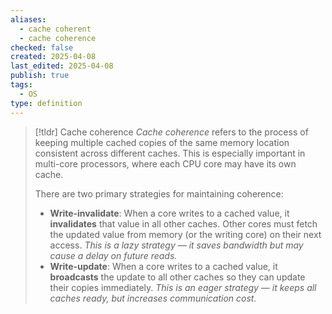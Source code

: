 ```yaml
---
aliases:
  - cache coherent
  - cache coherence
checked: false
created: 2025-04-08
last_edited: 2025-04-08
publish: true
tags:
  - OS
type: definition
---
```

>[!tldr] Cache coherence
>*Cache coherence* refers to the process of keeping multiple cached copies of the same memory location consistent across different caches. This is especially important in multi-core processors, where each CPU core may have its own cache.
>
>There are two primary strategies for maintaining coherence:
>
>- **Write-invalidate**: When a core writes to a cached value, it **invalidates** that value in all other caches. Other cores must fetch the updated value from memory (or the writing core) on their next access. _This is a lazy strategy — it saves bandwidth but may cause a delay on future reads._
>- **Write-update**: When a core writes to a cached value, it **broadcasts** the update to all other caches so they can update their copies immediately. _This is an eager strategy — it keeps all caches ready, but increases communication cost._

